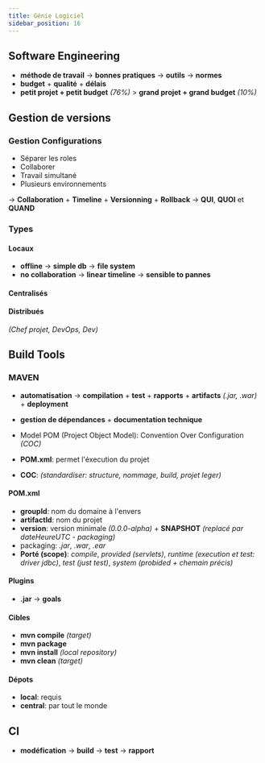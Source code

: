 ```yaml
---
title: Génie Logiciel
sidebar_position: 16
---
```


## Software Engineering

- **méthode de travail** -> **bonnes pratiques** -> **outils** -> **normes**
- **budget** + **qualité** + **délais**
- **petit projet + petit budget** _(76%)_ > **grand projet + grand budget** _(10%)_

## Gestion de versions

### Gestion Configurations

- Séparer les roles
- Collaborer
- Travail simultané
- Plusieurs environnements

-> **Collaboration** + **Timeline** + **Versionning** + **Rollback**
-> **QUI**, **QUOI** et **QUAND**

### Types

#### Locaux

- **offline** -> **simple db** -> **file system**
- **no collaboration** -> **linear timeline** -> **sensible to pannes**

#### Centralisés

#### Distribués

_(Chef projet, DevOps, Dev)_

## Build Tools

### MAVEN

- **automatisation** -> **compilation** + **test** + **rapports** + **artifacts** _(.jar, .war)_ + **deployment**
- **gestion de dépendances** + **documentation technique**

- Model POM (Project Object Model): Convention Over Configuration _(COC)_
- **POM.xml**: permet l'éxecution du projet
- **COC**: _(standardiser: structure, nommage, build, projet leger)_

#### POM.xml

- **groupId**: nom du domaine à l'envers
- **artifactId**: nom du projet
- **version**: version minimale _(0.0.0-alpha)_ + **SNAPSHOT** _(replacé par dateHeureUTC - packaging)_
- packaging: _.jar_, _.war_, _.ear_
- **Porté (scope)**: _compile_, _provided (servlets)_, _runtime (execution et test: driver jdbc)_, _test (just test)_, _system (probided + chemain précis)_

#### Plugins

- **.jar** -> **goals**

#### Cibles

- **mvn compile** _(target)_
- **mvn package**
- **mvn install** _(local repository)_
- **mvn clean** _(target)_

#### Dépots

- **local**: requis
- **central**: par tout le monde

## CI

- **modéfication** -> **build** -> **test** -> **rapport**
